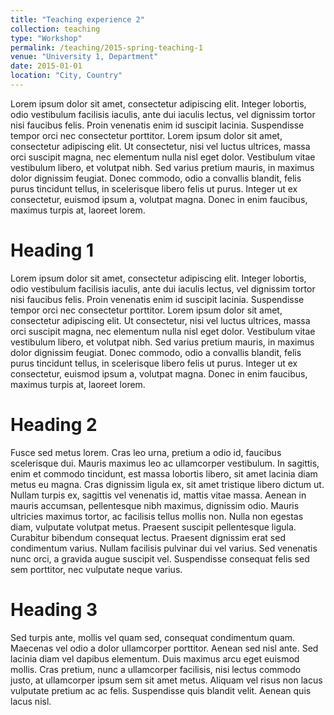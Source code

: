 ```yaml
---
title: "Teaching experience 2"
collection: teaching
type: "Workshop"
permalink: /teaching/2015-spring-teaching-1
venue: "University 1, Department"
date: 2015-01-01
location: "City, Country"
---
```



Lorem ipsum dolor sit amet, consectetur adipiscing elit. Integer lobortis, odio vestibulum facilisis iaculis, ante dui iaculis lectus, vel dignissim tortor nisi faucibus felis. Proin venenatis enim id suscipit lacinia. Suspendisse tempor orci nec consectetur porttitor. Lorem ipsum dolor sit amet, consectetur adipiscing elit. Ut consectetur, nisi vel luctus ultrices, massa orci suscipit magna, nec elementum nulla nisl eget dolor. Vestibulum vitae vestibulum libero, et volutpat nibh. Sed varius pretium mauris, in maximus dolor dignissim feugiat. Donec commodo, odio a convallis blandit, felis purus tincidunt tellus, in scelerisque libero felis ut purus. Integer ut ex consectetur, euismod ipsum a, volutpat magna. Donec in enim faucibus, maximus turpis at, laoreet lorem.


Heading 1
======

Lorem ipsum dolor sit amet, consectetur adipiscing elit. Integer lobortis, odio vestibulum facilisis iaculis, ante dui iaculis lectus, vel dignissim tortor nisi faucibus felis. Proin venenatis enim id suscipit lacinia. Suspendisse tempor orci nec consectetur porttitor. Lorem ipsum dolor sit amet, consectetur adipiscing elit. Ut consectetur, nisi vel luctus ultrices, massa orci suscipit magna, nec elementum nulla nisl eget dolor. Vestibulum vitae vestibulum libero, et volutpat nibh. Sed varius pretium mauris, in maximus dolor dignissim feugiat. Donec commodo, odio a convallis blandit, felis purus tincidunt tellus, in scelerisque libero felis ut purus. Integer ut ex consectetur, euismod ipsum a, volutpat magna. Donec in enim faucibus, maximus turpis at, laoreet lorem.

Heading 2
======

Fusce sed metus lorem. Cras leo urna, pretium a odio id, faucibus scelerisque dui. Mauris maximus leo ac ullamcorper vestibulum. In sagittis, enim et commodo tincidunt, est massa lobortis libero, sit amet lacinia diam metus eu magna. Cras dignissim ligula ex, sit amet tristique libero dictum ut. Nullam turpis ex, sagittis vel venenatis id, mattis vitae massa. Aenean in mauris accumsan, pellentesque nibh maximus, dignissim odio. Mauris ultricies maximus tortor, ac facilisis tellus mollis non. Nulla non egestas diam, vulputate volutpat metus. Praesent suscipit pellentesque ligula. Curabitur bibendum consequat lectus. Praesent dignissim erat sed condimentum varius. Nullam facilisis pulvinar dui vel varius. Sed venenatis nunc orci, a gravida augue suscipit vel. Suspendisse consequat felis sed sem porttitor, nec vulputate neque varius.

Heading 3
======

Sed turpis ante, mollis vel quam sed, consequat condimentum quam. Maecenas vel odio a dolor ullamcorper porttitor. Aenean sed nisl ante. Sed lacinia diam vel dapibus elementum. Duis maximus arcu eget euismod mollis. Cras pretium, nunc a ullamcorper facilisis, nisi lectus commodo justo, at ullamcorper ipsum sem sit amet metus. Aliquam vel risus non lacus vulputate pretium ac ac felis. Suspendisse quis blandit velit. Aenean quis lacus nisl.